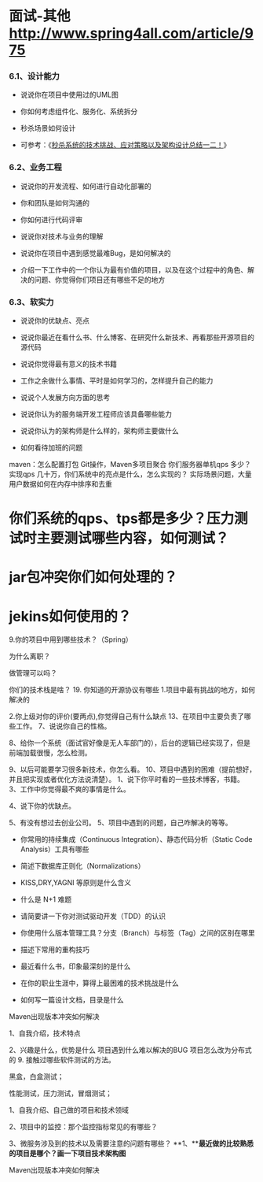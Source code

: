 面试-其他
http://www.spring4all.com/article/975
===
### **6.1、设计能力**

*   说说你在项目中使用过的UML图

*   你如何考虑组件化、服务化、系统拆分

*   秒杀场景如何设计

*   可参考：《[秒杀系统的技术挑战、应对策略以及架构设计总结一二！](http://mp.weixin.qq.com/s?__biz=MzI1NDQ3MjQxNA==&mid=2247485294&idx=1&sn=681b3fc8833bc978344f66c8dd33ff32&chksm=e9c5fedfdeb277c96e03e8943bff709ad5354cbbe0c0d894cdb9d1e8cc8da92bf51f1e832e37&scene=21#wechat_redirect)》

### **6.2、业务工程**

*   说说你的开发流程、如何进行自动化部署的

*   你和团队是如何沟通的

*   你如何进行代码评审

*   说说你对技术与业务的理解

*   说说你在项目中遇到感觉最难Bug，是如何解决的

*   介绍一下工作中的一个你认为最有价值的项目，以及在这个过程中的角色、解决的问题、你觉得你们项目还有哪些不足的地方

### **6.3、软实力**

*   说说你的优缺点、亮点

*   说说你最近在看什么书、什么博客、在研究什么新技术、再看那些开源项目的源代码

*   说说你觉得最有意义的技术书籍

*   工作之余做什么事情、平时是如何学习的，怎样提升自己的能力

*   说说个人发展方向方面的思考

*   说说你认为的服务端开发工程师应该具备哪些能力

*   说说你认为的架构师是什么样的，架构师主要做什么

*   如何看待加班的问题

maven：怎么配置打包
Git操作，Maven多项目聚合
你们服务器单机qps 多少？
实现qps 几十万，你们系统中的亮点是什么，怎么实现的？
实际场景问题，大量用户数据如何在内存中排序和去重

# 你们系统的qps、tps都是多少？压力测试时主要测试哪些内容，如何测试？

# jar包冲突你们如何处理的？
# jekins如何使用的？
9.你的项目中用到哪些技术？（Spring）


为什么离职？

做管理可以吗？

你们的技术栈是啥？
19.  你知道的开源协议有哪些
1.项目中最有挑战的地方，如何解决的

2.你上级对你的评价(要两点),你觉得自己有什么缺点
13、在项目中主要负责了哪些工作。
7、说说你自己的性格。

8、给你一个系统（面试官好像是无人车部门的），后台的逻辑已经实现了，但是前端加载很慢，怎么检测。

9、以后可能要学习很多新技术，你怎么看。
10、项目中遇到的困难（提前想好，并且把实现或者优化方法说清楚）。
1、说下你平时看的一些技术博客，书籍。
3、工作中你觉得最不爽的事情是什么。

4、说下你的优缺点。

5、有没有想过去创业公司。
5、项目中遇到的问题，自己咋解决的等等。
*   你常用的持续集成（Continuous Integration）、静态代码分析（Static Code Analysis）工具有哪些

*   简述下数据库正则化（Normalizations）

*   KISS,DRY,YAGNI 等原则是什么含义

*   什么是 N+1 难题
*   请简要讲一下你对测试驱动开发（TDD）的认识

*   你使用什么版本管理工具？分支（Branch）与标签（Tag）之间的区别在哪里
*   描述下常用的重构技巧
*   最近看什么书，印象最深刻的是什么

*   在你的职业生涯中，算得上最困难的技术挑战是什么

*   如何写一篇设计文档，目录是什么

Maven出现版本冲突如何解决

1、自我介绍，技术特点

2、兴趣是什么，优势是什么
项目遇到什么难以解决的BUG 
项目怎么改为分布式的 
9\. 接触过哪些软件测试的方法。

黑盒，白盒测试；

性能测试，压力测试，冒烟测试；

1、自我介绍、自己做的项目和技术领域

2、项目中的监控：那个监控指标常见的有哪些？

3、微服务涉及到的技术以及需要注意的问题有哪些？
**1、****最近做的比较熟悉的项目是哪个？画一下项目技术架构图**


Maven出现版本冲突如何解决











